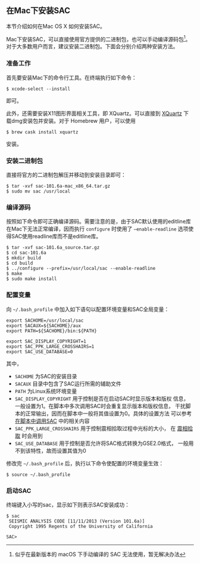 ## 在Mac下安装SAC

本节介绍如何在Mac OS X 如何安装SAC。

Mac下安装SAC，可以直接使用官方提供的二进制包，也可以手动编译源码包[^1]。
对于大多数用户而言，建议安装二进制包。下面会分别介绍两种安装方法。

### 准备工作

首先要安装Mac下的命令行工具。在终端执行如下命令：

``` {.console}
$ xcode-select --install
```

即可。

此外，还需要安装X11图形界面相关工具，即 XQuartz。可以直接到
[XQuartz](http://xquartz.macosforge.org/landing/)
下载dmg安装包并安装。对于 Homebrew 用户，可以使用

``` {.console}
$ brew cask install xquartz
```

安装。

### 安装二进制包

直接将官方的二进制包解压并移动到安装目录即可：

``` {.console}
$ tar -xvf sac-101.6a-mac_x86_64.tar.gz
$ sudo mv sac /usr/local
```

### 编译源码

按照如下命令即可正确编译源码。需要注意的是，由于SAC默认使用的editline库
在Mac下无法正常编译，因而执行 `configure` 时使用了 `–enable-readline`
选项使得SAC使用readline库而不是editline库。

``` {.console}
$ tar -xvf sac-101.6a_source.tar.gz
$ cd sac-101.6a
$ mkdir build
$ cd build
$ ../configure --prefix=/usr/local/sac --enable-readline
$ make
$ sudo make install
```

### 配置变量

向 `~/.bash_profile` 中加入如下语句以配置环境变量和SAC全局变量：

``` {.bash}
export SACHOME=/usr/local/sac
export SACAUX=${SACHOME}/aux
export PATH=${SACHOME}/bin:${PATH}

export SAC_DISPLAY_COPYRIGHT=1
export SAC_PPK_LARGE_CROSSHAIRS=1
export SAC_USE_DATABASE=0
```

其中，

-   `SACHOME` 为SAC的安装目录
-   `SACAUX` 目录中包含了SAC运行所需的辅助文件
-   `PATH` 为Linux系统环境变量
-   `SAC_DISPLAY_COPYRIGHT` 用于控制是否在启动SAC时显示版本和版权
    信息，一般设置为1。在脚本中多次调用SAC时会重复显示版本和版权信息，
    干扰脚本的正常输出，因而在脚本中一般将其值设置为0。具体的设置方法
    可以参考 [在脚本中调用SAC](/introduction) 中的相关内容
-   `SAC_PPK_LARGE_CROSSHAIRS` 用于控制震相拾取过程中光标的大小， 在
    [震相拾取](/data-process/picking-phase.html) 时会用到
-   `SAC_USE_DATABASE` 用于控制是否允许将SAC格式转换为GSE2.0格式，
    一般用不到该特性，故而设置其值为0

修改完 `~/.bash_profile` 后，执行以下命令使配置的环境变量生效：

``` {.console}
$ source ~/.bash_profile
```

### 启动SAC

终端键入小写的sac，显示如下则表示SAC安装成功：

``` {.console}
$ sac
 SEISMIC ANALYSIS CODE [11/11/2013 (Version 101.6a)]
 Copyright 1995 Regents of the University of California

SAC>
```

[^1]: 似乎在最新版本的 macOS 下手动编译的 SAC 无法使用，暂无解决办法
